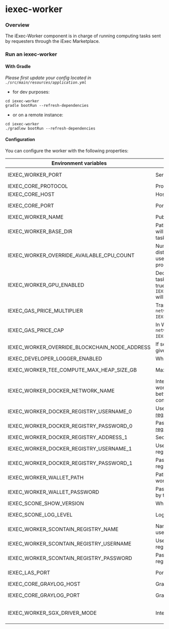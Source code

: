 # iexec-worker

### Overview

The iExec-Worker component is in charge of running computing tasks sent by requesters through the iExec Marketplace.


### Run an iexec-worker


#### With Gradle

*Please first update your config located in `./src/main/resources/application.yml`*

* for dev purposes:

```
cd iexec-worker
gradle bootRun --refresh-dependencies
```
* or on a remote instance:
```
cd iexec-worker
./gradlew bootRun --refresh-dependencies
```

#### Configuration

You can configure the worker with the following properties:

| Environment variables                         | Description                                                                                                                                                | Values                   | Default value                                             |
|-----------------------------------------------|------------------------------------------------------------------------------------------------------------------------------------------------------------|--------------------------|-----------------------------------------------------------|
| IEXEC_WORKER_PORT                             | Server port of the worker .                                                                                                                                | Positive integer         | 13100                                                     |
| IEXEC_CORE_PROTOCOL                           | Protocol to connect to the Scheduler.                                                                                                                      | String                   | http                                                      |
| IEXEC_CORE_HOST                               | Host to connect to the Scheduler.                                                                                                                          | String                   | localhost                                                 |
| IEXEC_CORE_PORT                               | Port used by the Scheduler.                                                                                                                                | Positive integer         | 13000                                                     |
| IEXEC_WORKER_NAME                             | Public name of the worker.                                                                                                                                 | String                   | worker                                                    |
| IEXEC_WORKER_BASE_DIR                         | Path to the folder within which the worker will read-and-write inputs and outputs of tasks.                                                                | String                   | /tmp/iexec-worker                                         |
| IEXEC_WORKER_OVERRIDE_AVAILABLE_CPU_COUNT     | Number of CPUs available for computing distinct tasks. If not set, n-1 CPUs will be used, where n is the number of available processors.                   | Positive integer         |                                                           |
| IEXEC_WORKER_GPU_ENABLED                      | Declares if the worker is able to compute tasks requesting GPU mode. Note that if it is true, `IEXEC_WORKER_OVERRIDE_AVAILABLE_CPU_COUNT` will be ignored. | Boolean                  | false                                                     |
| IEXEC_GAS_PRICE_MULTIPLIER                    | Transactions will be sent with `networkGasPrice * IEXEC_GAS_PRICE_MULTIPLIER`.                                                                             | Float                    | 1.3                                                       |
| IEXEC_GAS_PRICE_CAP                           | In Wei, will be used for transactions if `networkGasPrice * IEXEC_GAS_PRICE_MULTIPLIER > gasPriceCap`.                                                     | Integer                  | 22000000000                                               |
| IEXEC_WORKER_OVERRIDE_BLOCKCHAIN_NODE_ADDRESS | If set, will be used instead of the address given by the blockchain adapter.                                                                               | String                   |                                                           |
| IEXEC_DEVELOPER_LOGGER_ENABLED                | Whether to print application logs of tasks.                                                                                                                | Boolean                  | false                                                     |
| IEXEC_WORKER_TEE_COMPUTE_MAX_HEAP_SIZE_GB     | Max heap size for TEE apps.                                                                                                                                | Positive integer         | 8                                                         |
| IEXEC_WORKER_DOCKER_NETWORK_NAME              | Internal Docker network name of the worker. Required for communication between worker and launched-by-worker containers.                                   | String                   | iexec-worker-net                                          |
| IEXEC_WORKER_DOCKER_REGISTRY_USERNAME_0       | Username to pull apps from [docker official registry](https://hub.docker.com/)                                                                             | String                   |                                                           |
| IEXEC_WORKER_DOCKER_REGISTRY_PASSWORD_0       | Password to  pull apps from [docker official registry](https://hub.docker.com/)                                                                            | String                   |                                                           |
| IEXEC_WORKER_DOCKER_REGISTRY_ADDRESS_1        | Secondary registry address.                                                                                                                                | String                   |                                                           |
| IEXEC_WORKER_DOCKER_REGISTRY_USERNAME_1       | Username to pull apps from secondary registry.                                                                                                             | String                   |                                                           |
| IEXEC_WORKER_DOCKER_REGISTRY_PASSWORD_1       | Password to pull apps from secondary registry.                                                                                                             | String                   |                                                           |
| IEXEC_WORKER_WALLET_PATH                      | Path to the wallet that should be used by the worker.                                                                                                      | String                   | ./src/main/resources/wallet/encrypted-wallet_worker1.json |
| IEXEC_WORKER_WALLET_PASSWORD                  | Password of the wallet that should be used by the worker.                                                                                                  | String                   | whatever                                                  |
| IEXEC_SCONE_SHOW_VERSION                      | Whether to display version of Scone.                                                                                                                       | Boolean                  | true                                                      |
| IEXEC_SCONE_LOG_LEVEL                         | Log level Scone should use.                                                                                                                                | [0,7] or String          | debug                                                     |
| IEXEC_WORKER_SCONTAIN_REGISTRY_NAME           | Name of the Scontain registry. Currently used to pull LAS image.                                                                                           | String                   | registry.scontain.com:5050                                |
| IEXEC_WORKER_SCONTAIN_REGISTRY_USERNAME       | Username to connect to the Scontain registry.                                                                                                              | String                   |                                                           |
| IEXEC_WORKER_SCONTAIN_REGISTRY_PASSWORD       | Password to connect to the Scontain registry.                                                                                                              | String                   |                                                           |
| IEXEC_LAS_PORT                                | Port the LAS should be started on.                                                                                                                         | Positive integer         | 18766                                                     |
| IEXEC_CORE_GRAYLOG_HOST                       | Graylog host.                                                                                                                                              | String                   | localhost                                                 |
| IEXEC_CORE_GRAYLOG_PORT                       | Graylog port.                                                                                                                                              | Positive integer         | 12201                                                     |
| IEXEC_WORKER_SGX_DRIVER_MODE                  | Intel® SGX driver that should be used.                                                                                                                     | { NONE, LEGACY, NATIVE } | NONE                                                      |

